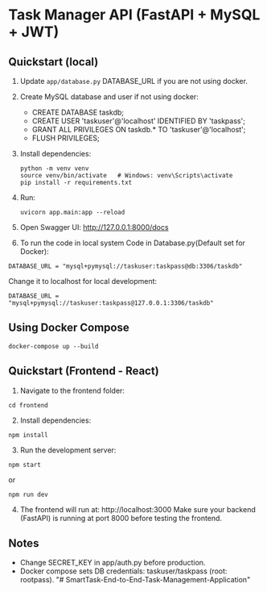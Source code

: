 # Task Manager API (FastAPI + MySQL + JWT)

## Quickstart (local)
1. Update `app/database.py` DATABASE_URL if you are not using docker.
2. Create MySQL database and user if not using docker:
   - CREATE DATABASE taskdb;
   - CREATE USER 'taskuser'@'localhost' IDENTIFIED BY 'taskpass';
   - GRANT ALL PRIVILEGES ON taskdb.* TO 'taskuser'@'localhost';
   - FLUSH PRIVILEGES;
3. Install dependencies:
   ```
   python -m venv venv
   source venv/bin/activate   # Windows: venv\Scripts\activate
   pip install -r requirements.txt
   ```
4. Run:
   ```
   uvicorn app.main:app --reload
   ```
5. Open Swagger UI: http://127.0.0.1:8000/docs

6. To run the code in local system Code in Database.py(Default set for Docker):
```
DATABASE_URL = "mysql+pymysql://taskuser:taskpass@db:3306/taskdb"
```
   Change it to localhost for local development:
```
DATABASE_URL = "mysql+pymysql://taskuser:taskpass@127.0.0.1:3306/taskdb"
```
## Using Docker Compose
```
docker-compose up --build
```
## Quickstart (Frontend - React)
1. Navigate to the frontend folder:
```
cd frontend
```
2. Install dependencies:
```
npm install
```
3. Run the development server:
```
npm start
```
or
```
npm run dev
```
4. The frontend will run at: http://localhost:3000
Make sure your backend (FastAPI) is running at port 8000 before testing the frontend.

## Notes
- Change SECRET_KEY in app/auth.py before production.
- Docker compose sets DB credentials: taskuser/taskpass (root: rootpass).
"# SmartTask-End-to-End-Task-Management-Application" 
